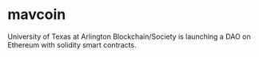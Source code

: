 # mavcoin
University of Texas at Arlington Blockchain/Society is launching a DAO on Ethereum with solidity smart contracts.
